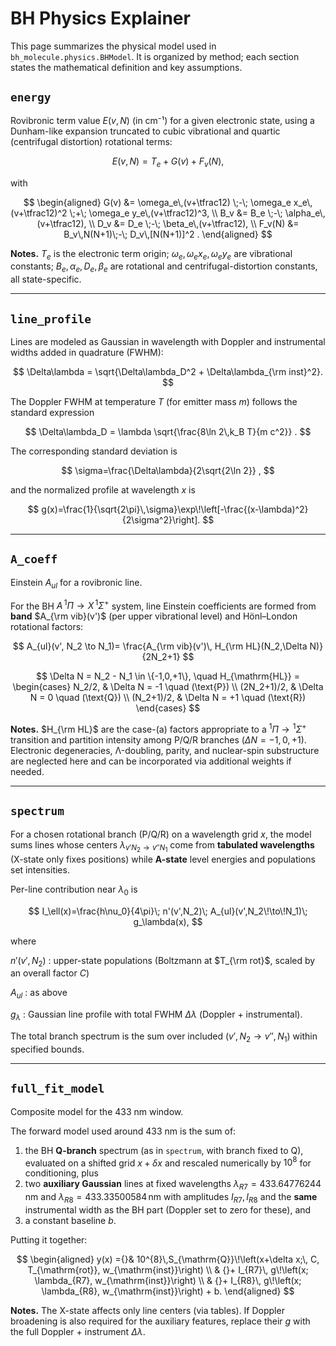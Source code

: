 # BH Physics Explainer

This page summarizes the physical model used in `bh_molecule.physics.BHModel`. It is organized by method; each section states the mathematical definition and key assumptions.

## `energy`

Rovibronic term value $E(v,N)$ (in cm⁻¹) for a given electronic state, using a Dunham-like expansion truncated to cubic vibrational and quartic (centrifugal distortion) rotational terms:

$$
E(v,N)=T_e + G(v) + F_v(N),
$$

with

$$
\begin{aligned}
G(v) &= \omega_e\,(v+\tfrac12) \;-\; \omega_e x_e\,(v+\tfrac12)^2 \;+\; \omega_e y_e\,(v+\tfrac12)^3, \\
B_v  &= B_e \;-\; \alpha_e\,(v+\tfrac12), \\
D_v  &= D_e \;-\; \beta_e\,(v+\tfrac12), \\
F_v(N) &= B_v\,N(N+1)\;-\; D_v\,[N(N+1)]^2 .
\end{aligned}
$$

**Notes.** $T_e$ is the electronic term origin; $\omega_e,\omega_e x_e,\omega_e y_e$ are vibrational constants; $B_e,\alpha_e,D_e,\beta_e$ are rotational and centrifugal-distortion constants, all state-specific.

---

## `line_profile`

Lines are modeled as Gaussian in wavelength with Doppler and instrumental widths added in quadrature (FWHM):

$$
\Delta\lambda = \sqrt{\Delta\lambda_D^2 + \Delta\lambda_{\rm inst}^2}.
$$

The Doppler FWHM at temperature $T$ (for emitter mass $m$) follows the standard expression

$$
\Delta\lambda_D = \lambda \sqrt{\frac{8\ln 2\,k_B T}{m c^2}} .
$$

The corresponding standard deviation is

$$
\sigma=\frac{\Delta\lambda}{2\sqrt{2\ln 2}} ,
$$

and the normalized profile at wavelength $x$ is

$$
g(x)=\frac{1}{\sqrt{2\pi}\,\sigma}\exp\!\left[-\frac{(x-\lambda)^2}{2\sigma^2}\right].
$$

---

## `A_coeff`
Einstein $A_{ul}$ for a rovibronic line.

For the BH $A\,^1\Pi \rightarrow X\,^1\Sigma^+$ system, line Einstein coefficients are formed from **band** $A_{\rm vib}(v')$ (per upper vibrational level) and Hönl–London rotational factors:

$$
A_{ul}(v', N_2 \to N_1)=
\frac{A_{\rm vib}(v')\, H_{\rm HL}(N_2,\Delta N)}{2N_2+1}
$$

$$
\Delta N = N_2 - N_1 \in \{-1,0,+1\}, \quad
H_{\mathrm{HL}} =
\begin{cases}
    N_2/2, & \Delta N = -1 \quad (\text{P}) \\
    (2N_2+1)/2, & \Delta N = 0 \quad (\text{Q}) \\
    (N_2+1)/2, & \Delta N = +1 \quad (\text{R})
\end{cases}
$$

**Notes.** $H_{\rm HL}$ are the case-(a) factors appropriate to a $^{1}\Pi \to {}^{1}\Sigma^+$ transition and partition intensity among P/Q/R branches ($\Delta N=-1,0,+1$). Electronic degeneracies, Λ-doubling, parity, and nuclear-spin substructure are neglected here and can be incorporated via additional weights if needed.

---

## `spectrum`

For a chosen rotational branch (P/Q/R) on a wavelength grid $x$, the model sums lines whose centers $\lambda_{v'N_2\to v''N_1}$ come from **tabulated wavelengths** (X-state only fixes positions) while **A-state** level energies and populations set intensities.

Per-line contribution near $\lambda_0$ is

$$
I_\ell(x)=\frac{h\nu_0}{4\pi}\; n'(v',N_2)\; A_{ul}(v',N_2\!\to\!N_1)\; g_\lambda(x),
$$

where

$n'(v',N_2)$ : upper-state populations (Boltzmann at $T_{\rm rot}$, scaled by an overall factor $C$)

$A_{ul}$ : as above

$g_\lambda$ : Gaussian line profile with total FWHM $\Delta\lambda$ (Doppler + instrumental).


The total branch spectrum is the sum over included $(v',N_2\to v'',N_1)$ within specified bounds.

---

## `full_fit_model`
Composite model for the 433 nm window.

The forward model used around 433 nm is the sum of:

1. the BH **Q-branch** spectrum (as in `spectrum`, with branch fixed to Q), evaluated on a shifted grid $x+\delta x$ and rescaled numerically by $10^8$ for conditioning, plus
2. two **auxiliary Gaussian** lines at fixed wavelengths $\lambda_{R7}=433.64776244\,\mathrm{nm}$ and $\lambda_{R8}=433.33500584\,\mathrm{nm}$ with amplitudes $I_{R7}, I_{R8}$ and the **same** instrumental width as the BH part (Doppler set to zero for these), and
3. a constant baseline $b$.

Putting it together:

$$ \begin{aligned} y(x) ={}& 
10^{8}\,S_{\mathrm{Q}}\!\left(x+\delta x;\, C, T_{\mathrm{rot}}, w_{\mathrm{inst}}\right) \\ &
{}+ I_{R7}\, g\!\left(x; \lambda_{R7}, w_{\mathrm{inst}}\right) \\ &
     {}+ I_{R8}\, g\!\left(x; \lambda_{R8}, w_{\mathrm{inst}}\right) + b. \end{aligned} $$

**Notes.** The X-state affects only line centers (via tables). If Doppler broadening is also required for the auxiliary features, replace their $g$ with the full Doppler + instrument $\Delta\lambda$.
